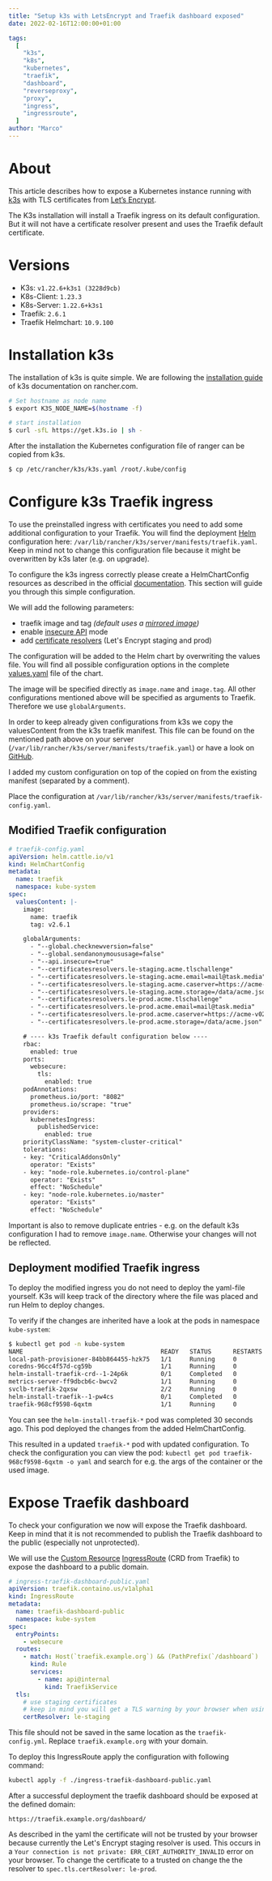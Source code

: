 ```yaml
---
title: "Setup k3s with LetsEncrypt and Traefik dashboard exposed"
date: 2022-02-16T12:00:00+01:00

tags:
  [
    "k3s",
    "k8s",
    "kubernetes",
    "traefik",
    "dashboard",
    "reverseproxy",
    "proxy",
    "ingress",
    "ingressroute",
  ]
author: "Marco"
---
```


# About

This article describes how to expose a Kubernetes instance running with [k3s](https://k3s.io/) with TLS certificates from [Let’s Encrypt](https://letsencrypt.org/).

The K3s installation will install a Traefik ingress on its default configuration.
But it will not have a certificate resolver present and uses the Traefik default certificate.

# Versions

- K3s: `v1.22.6+k3s1 (3228d9cb)`
- K8s-Client: `1.23.3`
- K8s-Server: `1.22.6+k3s1`
- Traefik: `2.6.1`
- Traefik Helmchart: `10.9.100`

# Installation k3s

The installation of k3s is quite simple.
We are following the [installation guide](https://rancher.com/docs/k3s/latest/en/installation/install-options/#options-for-installation-with-script) of k3s documentation on rancher.com.

```bash
# Set hostname as node name
$ export K3S_NODE_NAME=$(hostname -f)

# start installation
$ curl -sfL https://get.k3s.io | sh -
```

After the installation the Kubernetes configuration file of ranger can be copied from k3s.

```bash
$ cp /etc/rancher/k3s/k3s.yaml /root/.kube/config
```

# Configure k3s Traefik ingress

To use the preinstalled ingress with certificates you need to add some additional configuration to your Traefik.
You will find the deployment [Helm](https://helm.sh/) configuration here: `/var/lib/rancher/k3s/server/manifests/traefik.yaml`.
Keep in mind not to change this configuration file because it might be overwritten by k3s later (e.g. on upgrade).

To configure the k3s ingress correctly please create a HelmChartConfig resources as described in the official [documentation](https://rancher.com/docs/k3s/latest/en/helm/#customizing-packaged-components-with-helmchartconfig).
This section will guide you through this simple configuration.

We will add the following parameters:

- traefik image and tag _(default uses a [mirrored image](https://github.com/k3s-io/k3s/blob/a094dee7dd0d7e7f7b2c8d50f90bb6760f9c86bf/manifests/traefik.yaml#L34-L35))_
- enable [insecure API](https://doc.traefik.io/traefik/operations/api/#insecure) mode
- add [certificate resolvers](https://doc.traefik.io/traefik/https/acme/#using-letsencrypt-with-kubernetes) (Let's Encrypt staging and prod)

The configuration will be added to the Helm chart by overwriting the values file.
You will find all possible configuration options in the complete [values.yaml](https://github.com/traefik/traefik-helm-chart/blob/master/traefik/values.yaml) file of the chart.

The image will be specified directly as `image.name` and `image.tag`.
All other configurations mentioned above will be specified as arguments to Traefik.
Therefore we use `globalArguments`.

In order to keep already given configurations from k3s we copy the valuesContent from the k3s traefik manifest.
This file can be found on the mentioned path above on your server (`/var/lib/rancher/k3s/server/manifests/traefik.yaml`) or have a look on [GitHub](https://github.com/k3s-io/k3s/blob/master/manifests/traefik.yaml).

I added my custom configuration on top of the copied on from the existing manifest (separated by a comment).

Place the configuration at `/var/lib/rancher/k3s/server/manifests/traefik-config.yaml`.

## Modified Traefik configuration

```yaml
# traefik-config.yaml
apiVersion: helm.cattle.io/v1
kind: HelmChartConfig
metadata:
  name: traefik
  namespace: kube-system
spec:
  valuesContent: |-
    image:
      name: traefik
      tag: v2.6.1

    globalArguments:
      - "--global.checknewversion=false"
      - "--global.sendanonymoususage=false"
      - "--api.insecure=true"
      - "--certificatesresolvers.le-staging.acme.tlschallenge"
      - "--certificatesresolvers.le-staging.acme.email=mail@task.media"
      - "--certificatesresolvers.le-staging.acme.caserver=https://acme-staging-v02.api.letsencrypt.org/directory"
      - "--certificatesresolvers.le-staging.acme.storage=/data/acme.json"
      - "--certificatesresolvers.le-prod.acme.tlschallenge"
      - "--certificatesresolvers.le-prod.acme.email=mail@task.media"
      - "--certificatesresolvers.le-prod.acme.caserver=https://acme-v02.api.letsencrypt.org/directory"
      - "--certificatesresolvers.le-prod.acme.storage=/data/acme.json"

    # ---- k3s Traefik default configuration below ----
    rbac:
      enabled: true
    ports:
      websecure:
        tls:
          enabled: true
    podAnnotations:
      prometheus.io/port: "8082"
      prometheus.io/scrape: "true"
    providers:
      kubernetesIngress:
        publishedService:
          enabled: true
    priorityClassName: "system-cluster-critical"
    tolerations:
    - key: "CriticalAddonsOnly"
      operator: "Exists"
    - key: "node-role.kubernetes.io/control-plane"
      operator: "Exists"
      effect: "NoSchedule"
    - key: "node-role.kubernetes.io/master"
      operator: "Exists"
      effect: "NoSchedule"
```

Important is also to remove duplicate entries - e.g. on the default k3s configuration I had to remove `image.name`.
Otherwise your changes will not be reflected.

## Deployment modified Traefik ingress

To deploy the modified ingress you do not need to deploy the yaml-file yourself.
K3s will keep track of the directory where the file was placed and run Helm to deploy changes.

To verify if the changes are inherited have a look at the pods in namespace `kube-system`:

```bash
$ kubectl get pod -n kube-system
NAME                                      READY   STATUS      RESTARTS   AGE
local-path-provisioner-84bb864455-hzk75   1/1     Running     0          4m53s
coredns-96cc4f57d-cg59b                   1/1     Running     0          4m53s
helm-install-traefik-crd--1-24p6k         0/1     Completed   0          4m54s
metrics-server-ff9dbcb6c-bwcv2            1/1     Running     0          4m53s
svclb-traefik-2qxsw                       2/2     Running     0          4m33s
helm-install-traefik--1-pw4cs             0/1     Completed   0          32s
traefik-968cf9598-6qxtm                   1/1     Running     0          30s
```

You can see the `helm-install-traefik-*` pod was completed 30 seconds ago.
This pod deployed the changes from the added HelmChartConfig.

This resulted in a updated `traefik-*` pod with updated configuration.
To check the configuration you can view the pod: `kubectl get pod traefik-968cf9598-6qxtm -o yaml` and search for e.g. the args of the container or the used image.

# Expose Traefik dashboard

To check your configuration we now will expose the Traefik dashboard.
Keep in mind that it is not recommended to publish the Traefik dashboard to the public (especially not unprotected).

We will use the [Custom Resource](https://kubernetes.io/docs/concepts/extend-kubernetes/api-extension/custom-resources/) [IngressRoute](https://doc.traefik.io/traefik/routing/providers/kubernetes-crd/#kind-ingressroute) (CRD from Traefik) to expose the dashboard to a public domain.

```yaml
# ingress-traefik-dashboard-public.yaml
apiVersion: traefik.containo.us/v1alpha1
kind: IngressRoute
metadata:
  name: traefik-dashboard-public
  namespace: kube-system
spec:
  entryPoints:
    - websecure
  routes:
    - match: Host(`traefik.example.org`) && (PathPrefix(`/dashboard`) || PathPrefix(`/api`))
      kind: Rule
      services:
        - name: api@internal
          kind: TraefikService
  tls:
    # use staging certificates
    # keep in mind you will get a TLS warning by your browser when using staging!
    certResolver: le-staging
```

This file should not be saved in the same location as the `traefik-config.yml`.
Replace `traefik.example.org` with your domain.

To deploy this IngressRoute apply the configuration with following command:

```bash
kubectl apply -f ./ingress-traefik-dashboard-public.yaml
```

After a successful deployment the traefik dashboard should be exposed at the defined domain:

```
https://traefik.example.org/dashboard/
```

As described in the yaml the certificate will not be trusted by your browser because currently the Let's Encrypt staging resolver is used.
This occurs in a `Your connection is not private: ERR_CERT_AUTHORITY_INVALID` error on your browser.
To change the certificate to a trusted on change the the resolver to `spec.tls.certResolver: le-prod`.
